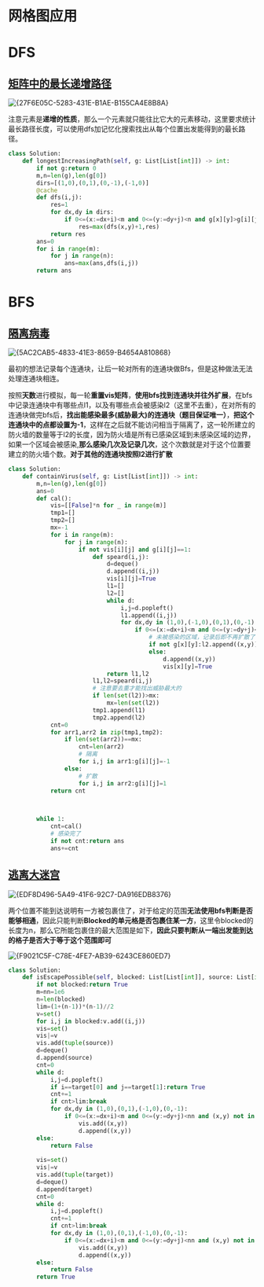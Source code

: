 # 网格图应用



# DFS

## [矩阵中的最长递增路径](https://leetcode.cn/problems/longest-increasing-path-in-a-matrix/)



![{27F6E05C-5283-431E-B1AE-B155CA4E8B8A}](./assets/{27F6E05C-5283-431E-B1AE-B155CA4E8B8A}-1733805287809-2.png)

注意元素是**递增的性质**，那么一个元素就只能往比它大的元素移动，这里要求统计最长路径长度，可以使用dfs加记忆化搜索找出从每个位置出发能得到的最长路径。

```python
class Solution:
    def longestIncreasingPath(self, g: List[List[int]]) -> int:
        if not g:return 0
        m,n=len(g),len(g[0])
        dirs=[(1,0),(0,1),(0,-1),(-1,0)]
        @cache
        def dfs(i,j):
            res=1
            for dx,dy in dirs:
                if 0<=(x:=dx+i)<m and 0<=(y:=dy+j)<n and g[x][y]>g[i][j]:
                    res=max(dfs(x,y)+1,res)
            return res 
        ans=0
        for i in range(m):
            for j in range(n):
                ans=max(ans,dfs(i,j))
        return ans 
```





# BFS

## [隔离病毒](https://leetcode.cn/problems/contain-virus/)

![{5AC2CAB5-4833-41E3-8659-B4654A810868}](./assets/{5AC2CAB5-4833-41E3-8659-B4654A810868}.png)

最初的想法记录每个连通块，让后一轮对所有的连通块做Bfs，但是这种做法无法处理连通块相连。

按照**天数**进行模拟，每一轮**重置vis矩阵**，**使用bfs找到连通块并往外扩展**，在bfs中记录连通块中有哪些点l1，以及有哪些点会被感染l2（这里不去重），在对所有的连通块做完bfs后，**找出能感染最多(威胁最大)的连通块（题目保证唯一）**，**把这个连通块中的点都设置为-1**，这样在之后就不能访问相当于隔离了，这一轮所建立的防火墙的数量等于l2的长度，因为防火墙是所有已感染区域到未感染区域的边界，如果一个区域会被感染,**那么感染几次及记录几次**，这个次数就是对于这个位置要建立的防火墙个数。**对于其他的连通块按照l2进行扩散**

```python
class Solution:
    def containVirus(self, g: List[List[int]]) -> int:
        m,n=len(g),len(g[0])
        ans=0
        def cal():
            vis=[[False]*n for _ in range(m)]
            tmp1=[]
            tmp2=[]
            mx=-1
            for i in range(m):
                for j in range(n):
                    if not vis[i][j] and g[i][j]==1:
                        def speard(i,j):
                            d=deque()
                            d.append((i,j))
                            vis[i][j]=True
                            l1=[]
                            l2=[]
                            while d:
                                i,j=d.popleft()
                                l1.append((i,j))
                                for dx,dy in (1,0),(-1,0),(0,1),(0,-1):
                                    if 0<=(x:=dx+i)<m and 0<=(y:=dy+j)<n and not vis[x][y] and g[x][y]!=-1:
                                        # 未被感染的区域，记录后即不再扩散了，能被感染就记录一次
                                        if not g[x][y]:l2.append((x,y))
                                        else:
                                            d.append((x,y))
                                            vis[x][y]=True
                            return l1,l2
                        l1,l2=speard(i,j)
                        # 注意要去重才能找出威胁最大的
                        if len(set(l2))>mx:
                            mx=len(set(l2))
                        tmp1.append(l1)
                        tmp2.append(l2)
            cnt=0
            for arr1,arr2 in zip(tmp1,tmp2):
                if len(set(arr2))==mx:
                    cnt=len(arr2)
                    # 隔离
                    for i,j in arr1:g[i][j]=-1
                else:
                    # 扩散
                    for i,j in arr2:g[i][j]=1
            return cnt

        

        while 1:
            cnt=cal()
            # 感染完了
            if not cnt:return ans 
            ans+=cnt
```

## [逃离大迷宫](https://leetcode.cn/problems/escape-a-large-maze/)

![{EDF8D496-5A49-41F6-92C7-DA916EDB8376}](./assets/{EDF8D496-5A49-41F6-92C7-DA916EDB8376}.png)

两个位置不能到达说明有一方被包裹住了，对于给定的范围**无法使用bfs判断是否能够相通**，因此只能判断**Blocked的单元格是否包裹住某一方**，这里令blocked的长度为n，那么它所能包裹住的最大范围是如下，**因此只要判断从一端出发能到达的格子是否大于等于这个范围即可**

![{F9021C5F-C78E-4FE7-AB39-6243CE860ED7}](./assets/{F9021C5F-C78E-4FE7-AB39-6243CE860ED7}.png)

```python
class Solution:
    def isEscapePossible(self, blocked: List[List[int]], source: List[int], target: List[int]) -> bool:
        if not blocked:return True 
        m=nn=1e6
        n=len(blocked)
        lim=(1+(n-1))*(n-1)//2
        v=set()
        for i,j in blocked:v.add((i,j))
        vis=set()
        vis|=v
        vis.add(tuple(source))
        d=deque()
        d.append(source)
        cnt=0
        while d:
            i,j=d.popleft()
            if i==target[0] and j==target[1]:return True
            cnt+=1
            if cnt>lim:break
            for dx,dy in (1,0),(0,1),(-1,0),(0,-1):
                if 0<=(x:=dx+i)<m and 0<=(y:=dy+j)<nn and (x,y) not in vis:
                    vis.add((x,y))
                    d.append((x,y))
        else:
            return False
        
        vis=set()
        vis|=v
        vis.add(tuple(target))
        d=deque()
        d.append(target)
        cnt=0
        while d:
            i,j=d.popleft()
            cnt+=1
            if cnt>lim:break
            for dx,dy in (1,0),(0,1),(-1,0),(0,-1):
                if 0<=(x:=dx+i)<m and 0<=(y:=dy+j)<nn and (x,y) not in vis:
                    vis.add((x,y))
                    d.append((x,y))
        else:
            return False
        return True                    
```

